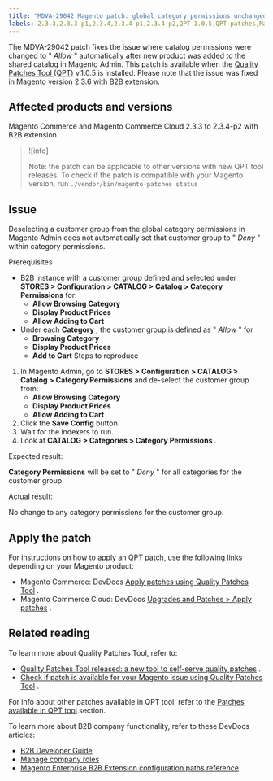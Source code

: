 ```yaml
---
title: "MDVA-29042 Magento patch: global category permissions unchanged"
labels: 2.3.3,2.3.3-p1,2.3.4,2.3.4-p1,2.3.4-p2,QPT 1.0.5,QPT patches,Magento Commerce,Magento Commerce Cloud,category,customer group,deselect,permissions,support tools
---
```


The MDVA-29042 patch fixes the issue where catalog permissions were changed to " *Allow* " automatically after new product was added to the shared catalog in Magento Admin. This patch is available when the [Quality Patches Tool (QPT)](https://support.magento.com/hc/en-us/articles/360047139492) v.1.0.5 is installed. Please note that the issue was fixed in Magento version 2.3.6 with B2B extension.

## Affected products and versions

Magento Commerce and Magento Commerce Cloud 2.3.3 to 2.3.4-p2 with B2B extension

>![info]
>
>Note: the patch can be applicable to other versions with new QPT tool releases. To check if the patch is compatible with your Magento version, run `./vendor/bin/magento-patches
    status`

## Issue

Deselecting a customer group from the global category permissions in Magento Admin does not automatically set that customer group to " *Deny* " within category permissions.

 <span class="wysiwyg-underline">Prerequisites</span>

* B2B instance with a customer group defined and selected under **STORES > Configuration > CATALOG > Catalog > Category Permissions** for:
    * **Allow Browsing Category**
    * **Display Product Prices**
    * **Allow Adding to Cart**
* Under each **Category** , the customer group is defined as " *Allow* " for
    * **Browsing Category**
    * **Display Product Prices**
    * **Add to Cart**
 <span class="wysiwyg-underline">Steps to reproduce</span>

1. In Magento Admin, go to **STORES > Configuration > CATALOG > Catalog > Category Permissions** and de-select the customer group from:
    * **Allow Browsing Category**
    * **Display Product Prices**
    * **Allow Adding to Cart**
1. Click the **Save Config** button.
1. Wait for the indexers to run.
1. Look at **CATALOG > Categories > Category Permissions** .

 <span class="wysiwyg-underline">Expected result:</span>

 **Category Permissions** will be set to " *Deny* " for all categories for the customer group.

 <span class="wysiwyg-underline">Actual result:</span>

No change to any category permissions for the customer group.

## Apply the patch

For instructions on how to apply an QPT patch, use the following links depending on your Magento product:

* Magento Commerce: DevDocs [Apply patches using Quality Patches Tool](https://devdocs.magento.com/guides/v2.4/comp-mgr/patching/mqp.html) .
* Magento Commerce Cloud: DevDocs [Upgrades and Patches > Apply patches](https://devdocs.magento.com/cloud/project/project-patch.html) .

## Related reading

To learn more about Quality Patches Tool, refer to:

* [Quality Patches Tool released: a new tool to self-serve quality patches](https://support.magento.com/hc/en-us/articles/360047139492) .
* [Check if patch is available for your Magento issue using Quality Patches Tool](https://support.magento.com/hc/en-us/articles/360047125252) .

For info about other patches available in QPT tool, refer to the [Patches available in QPT tool](https://support.magento.com/hc/en-us/sections/360010506631-Patches-available-in-QPT-tool-) section.

To learn more about B2B company functionality, refer to these DevDocs articles:

* [B2B Developer Guide](https://devdocs.magento.com/guides/v2.4/b2b/bk-b2b.html)
* [Manage company roles](https://devdocs.magento.com/guides/v2.4/b2b/roles.html)
* [Magento Enterprise B2B Extension configuration paths reference](https://devdocs.magento.com/guides/v2.4/config-guide/prod/config-reference-b2b.html)
